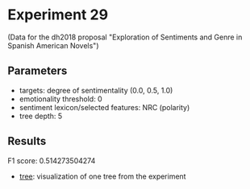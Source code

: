 Experiment 29
==============================================
(Data for the dh2018 proposal "Exploration of Sentiments and Genre in Spanish American Novels")

## Parameters

* targets: degree of sentimentality (0.0, 0.5, 1.0)
* emotionality threshold: 0
* sentiment lexicon/selected features: NRC (polarity)
* tree depth: 5

## Results

F1 score: 0.514273504274
* [tree](tree): visualization of one tree from the experiment